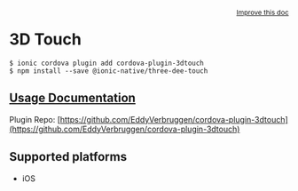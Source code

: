 <a style="float:right;font-size:12px;" href="http://github.com/ionic-team/ionic-native/edit/master/src/@ionic-native/plugins/three-dee-touch/index.ts#L58">
  Improve this doc
</a>

# 3D Touch

```
$ ionic cordova plugin add cordova-plugin-3dtouch
$ npm install --save @ionic-native/three-dee-touch
```

## [Usage Documentation](https://ionicframework.com/docs/native/three-dee-touch/)

Plugin Repo: [https://github.com/EddyVerbruggen/cordova-plugin-3dtouch](https://github.com/EddyVerbruggen/cordova-plugin-3dtouch)



## Supported platforms
- iOS



